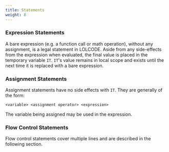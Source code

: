 ```yaml
---
title: Statements
weight: 8
---
```


### Expression Statements

A bare expression (e.g. a function call or math operation), without any assignment, is a legal statement in LOLCODE. Aside from any side-effects from the expression when evaluated, the final value is placed in the temporary variable `IT`. `IT`'s value remains in local scope and exists until the next time it is replaced with a bare expression.

### Assignment Statements

Assignment statements have no side effects with `IT`. They are generally of the form:

```
<variable> <assignment operator> <expression>
```

The variable being assigned may be used in the expression.

### Flow Control Statements

Flow control statements cover multiple lines and are described in the following section.